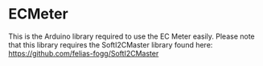 ECMeter
=======

This is the Arduino library required to use the EC Meter easily. Please note that this library requires the SoftI2CMaster library found here: https://github.com/felias-fogg/SoftI2CMaster
